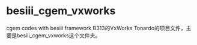 # besiii_cgem_vxworks
cgem codes  with besiii framework
B313的VxWorks Tonardo的项目文件，主要是besiii_cgem_vxworks这个文件夹。
